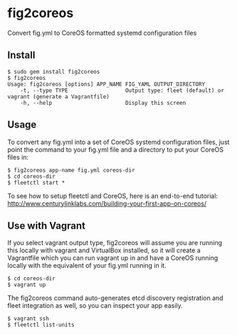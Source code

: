 fig2coreos
==========
Convert fig.yml to CoreOS formatted systemd configuration files

Install
-------

	$ sudo gem install fig2coreos
	$ fig2coreos
	Usage: fig2coreos [options] APP_NAME FIG_YAML OUTPUT_DIRECTORY
    	-t, --type TYPE                  Output type: fleet (default) or vagrant (generate a Vagrantfile)
    	-h, --help                       Display this screen

Usage
-----

To convert any fig.yml into a set of CoreOS systemd configuration files, just point the command to your fig.yml file and a directory to put your CoreOS files in:

	$ fig2coreos app-name fig.yml coreos-dir
	$ cd coreos-dir
	$ fleetctl start *

To see how to setup fleetctl and CoreOS, here is an end-to-end tutorial: http://www.centurylinklabs.com/building-your-first-app-on-coreos/

Use with Vagrant
----------------

If you select vagrant output type, fig2coreos will assume you are running this locally with vagrant and VirtualBox installed, so it will create a Vagrantfile which you can run vagrant up in and have a CoreOS running locally with the equivalent of your fig.yml running in it.

	$ cd coreos-dir
	$ vagrant up

The fig2coreos command auto-generates etcd discovery registration and fleet integration as well, so you can inspect your app easily.

	$ vagrant ssh
	$ fleetctl list-units

